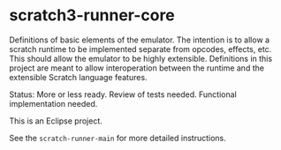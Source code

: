 # scratch3-runner-core
Definitions of basic elements of the emulator. The intention is to allow a scratch runtime to be implemented separate from opcodes, effects, etc. This should allow the emulator to be highly extensible. Definitions in this project are meant to allow interoperation between the runtime and the extensible Scratch language features.

Status: More or less ready. Review of tests needed. Functional implementation needed.

This is an Eclipse project.

See the `scratch-runner-main` for more detailed instructions.
